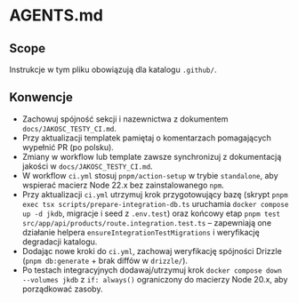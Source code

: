 # AGENTS.md

## Scope
Instrukcje w tym pliku obowiązują dla katalogu `.github/`.

## Konwencje
- Zachowuj spójność sekcji i nazewnictwa z dokumentem `docs/JAKOSC_TESTY_CI.md`.
- Przy aktualizacji templatek pamiętaj o komentarzach pomagających wypełnić PR (po polsku).
- Zmiany w workflow lub template zawsze synchronizuj z dokumentacją jakości w `docs/JAKOSC_TESTY_CI.md`.
- W workflow `ci.yml` stosuj `pnpm/action-setup` w trybie `standalone`, aby wspierać macierz Node 22.x bez zainstalowanego `npm`.
- Przy aktualizacji `ci.yml` utrzymuj krok przygotowujący bazę (skrypt `pnpm exec tsx scripts/prepare-integration-db.ts` uruchamia `docker compose up -d jkdb`, migracje i seed z `.env.test`) oraz końcowy etap `pnpm test src/app/api/products/route.integration.test.ts` – zapewniają one działanie helpera `ensureIntegrationTestMigrations` i weryfikację degradacji katalogu.
- Dodając nowe kroki do `ci.yml`, zachowaj weryfikację spójności Drizzle (`pnpm db:generate` + brak diffów w `drizzle/`).
- Po testach integracyjnych dodawaj/utrzymuj krok `docker compose down --volumes jkdb` z `if: always()` ograniczony do macierzy Node 20.x, aby porządkować zasoby.
